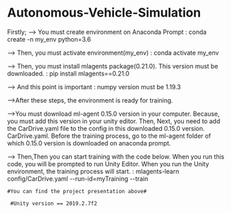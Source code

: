 # Autonomous-Vehicle-Simulation

Firstly;
--> You must create environment on Anaconda Prompt : 
    conda create -n my_env python=3.6
    
--> Then, you must activate environment(my_env) : 
    conda activate my_env
    
--> Then, you must install mlagents package(0.21.0). This version must be downloaded. : 
    pip install mlagents==0.21.0
    
--> And this point is important : numpy version must be 1.19.3 

-->After these steps, the environment is ready for training. 

-->You must download ml-agent 0.15.0 version in your computer. Because, you must add this version in your unity editor. 
   Then, Next, you need to add the CarDrive.yaml file to the config in this downloaded 0.15.0 version. CarDrive.yaml.
   Before the training process, go to the ml-agent folder of which 0.15.0 version is downloaded on anaconda prompt. 

--> Then,Then you can start training with the code below. When you run this code, you will be prompted to run Unity Editor. When you run the Unity environment, the training process will start. : 
    mlagents-learn config/CarDrive.yaml --run-id=myTraining --train
    
    
    #You can find the project presentation above# 
    
     #Unity version == 2019.2.7f2
